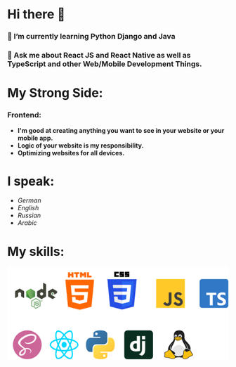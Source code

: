 # Hi there 👋

### 🌱 I’m currently learning Python Django and Java
### 💬 Ask me about React JS and React Native as well as TypeScript and other Web/Mobile Development Things.

# My Strong Side:
### Frontend:
- **I'm good at creating anything you want to see in your website or your mobile app.**
- **Logic of your website is my responsibility.**
- **Optimizing websites for all devices.**
  
# I speak:
- *German*
- *English*
- *Russian*
- *Arabic*

# My skills:
<p align="left">
    <img src="./SVG/skilss.svg">
</p>

